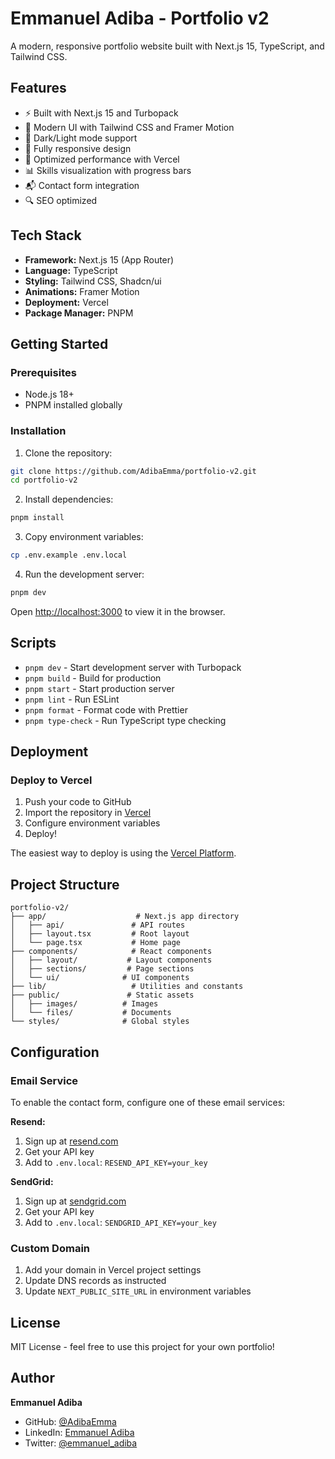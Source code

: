 # Emmanuel Adiba - Portfolio v2

A modern, responsive portfolio website built with Next.js 15, TypeScript, and Tailwind CSS.

## Features

- ⚡ Built with Next.js 15 and Turbopack
- 🎨 Modern UI with Tailwind CSS and Framer Motion
- 🌙 Dark/Light mode support
- 📱 Fully responsive design
- 🚀 Optimized performance with Vercel
- 📊 Skills visualization with progress bars
- 📬 Contact form integration
- 🔍 SEO optimized

## Tech Stack

- **Framework:** Next.js 15 (App Router)
- **Language:** TypeScript
- **Styling:** Tailwind CSS, Shadcn/ui
- **Animations:** Framer Motion
- **Deployment:** Vercel
- **Package Manager:** PNPM

## Getting Started

### Prerequisites

- Node.js 18+ 
- PNPM installed globally

### Installation

1. Clone the repository:
```bash
git clone https://github.com/AdibaEmma/portfolio-v2.git
cd portfolio-v2
```

2. Install dependencies:
```bash
pnpm install
```

3. Copy environment variables:
```bash
cp .env.example .env.local
```

4. Run the development server:
```bash
pnpm dev
```

Open [http://localhost:3000](http://localhost:3000) to view it in the browser.

## Scripts

- `pnpm dev` - Start development server with Turbopack
- `pnpm build` - Build for production
- `pnpm start` - Start production server
- `pnpm lint` - Run ESLint
- `pnpm format` - Format code with Prettier
- `pnpm type-check` - Run TypeScript type checking

## Deployment

### Deploy to Vercel

1. Push your code to GitHub
2. Import the repository in [Vercel](https://vercel.com)
3. Configure environment variables
4. Deploy!

The easiest way to deploy is using the [Vercel Platform](https://vercel.com/new).

## Project Structure

```
portfolio-v2/
├── app/                    # Next.js app directory
│   ├── api/               # API routes
│   ├── layout.tsx         # Root layout
│   └── page.tsx           # Home page
├── components/            # React components
│   ├── layout/           # Layout components
│   ├── sections/         # Page sections
│   └── ui/              # UI components
├── lib/                   # Utilities and constants
├── public/               # Static assets
│   ├── images/          # Images
│   └── files/           # Documents
└── styles/              # Global styles
```

## Configuration

### Email Service

To enable the contact form, configure one of these email services:

**Resend:**
1. Sign up at [resend.com](https://resend.com)
2. Get your API key
3. Add to `.env.local`: `RESEND_API_KEY=your_key`

**SendGrid:**
1. Sign up at [sendgrid.com](https://sendgrid.com)
2. Get your API key
3. Add to `.env.local`: `SENDGRID_API_KEY=your_key`

### Custom Domain

1. Add your domain in Vercel project settings
2. Update DNS records as instructed
3. Update `NEXT_PUBLIC_SITE_URL` in environment variables

## License

MIT License - feel free to use this project for your own portfolio!

## Author

**Emmanuel Adiba**
- GitHub: [@AdibaEmma](https://github.com/AdibaEmma)
- LinkedIn: [Emmanuel Adiba](https://linkedin.com/in/adiba-emmanuel)
- Twitter: [@emmanuel_adiba](https://twitter.com/emmanuel_adiba)